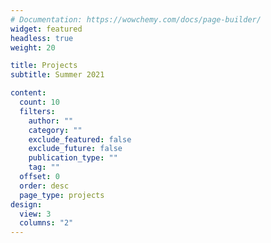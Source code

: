```yaml
---
# Documentation: https://wowchemy.com/docs/page-builder/
widget: featured
headless: true
weight: 20

title: Projects
subtitle: Summer 2021

content:
  count: 10
  filters:
    author: ""
    category: ""
    exclude_featured: false
    exclude_future: false
    publication_type: ""
    tag: ""
  offset: 0
  order: desc
  page_type: projects
design:
  view: 3
  columns: "2"
---
```

